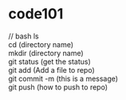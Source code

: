# code101

// bash
ls <br>
cd (directory name) <br>
mkdir (directory name) <br>
git status (get the status)<br>
git add (Add a file to repo) <br>
git commit -m (this is a message)<br>
git push (how to push to repo)<br>
